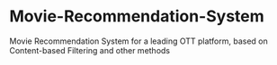 # Movie-Recommendation-System
Movie Recommendation System for a leading OTT platform, based on Content-based Filtering and other methods
